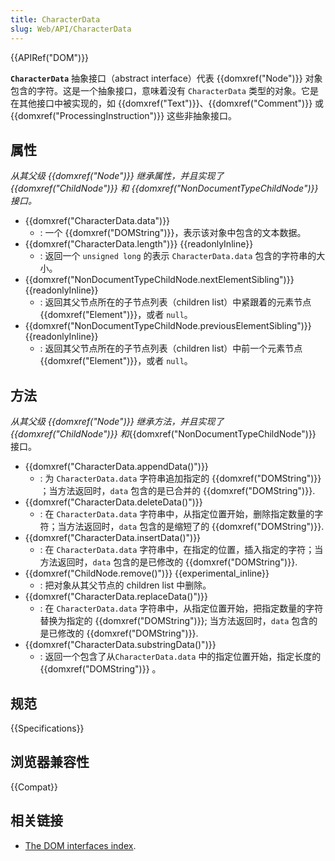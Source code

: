 ```yaml
---
title: CharacterData
slug: Web/API/CharacterData
---
```


{{APIRef("DOM")}}

**`CharacterData`** 抽象接口（abstract interface）代表 {{domxref("Node")}} 对象包含的字符。这是一个抽象接口，意味着没有 `CharacterData` 类型的对象。它是在其他接口中被实现的，如 {{domxref("Text")}}、{{domxref("Comment")}} 或 {{domxref("ProcessingInstruction")}} 这些非抽象接口。

## 属性

_从其父级 {{domxref("Node")}} 继承属性，并且实现了 {{domxref("ChildNode")}} 和 {{domxref("NonDocumentTypeChildNode")}} 接口。_

- {{domxref("CharacterData.data")}}
  - : 一个 {{domxref("DOMString")}}，表示该对象中包含的文本数据。
- {{domxref("CharacterData.length")}} {{readonlyInline}}
  - : 返回一个 `unsigned long` 的表示 `CharacterData.data` 包含的字符串的大小。
- {{domxref("NonDocumentTypeChildNode.nextElementSibling")}} {{readonlyInline}}
  - : 返回其父节点所在的子节点列表（children list）中紧跟着的元素节点 {{domxref("Element")}}，或者 `null`。
- {{domxref("NonDocumentTypeChildNode.previousElementSibling")}} {{readonlyInline}}
  - : 返回其父节点所在的子节点列表（children list）中前一个元素节点 {{domxref("Element")}}，或者 `null`。

## 方法

_从其父级 {{domxref("Node")}} 继承方法，并且实现了 {{domxref("ChildNode")}} 和_{{domxref("NonDocumentTypeChildNode")}} 接口。

- {{domxref("CharacterData.appendData()")}}
  - : 为 `CharacterData.data` 字符串追加指定的 {{domxref("DOMString")}} ；当方法返回时，`data` 包含的是已合并的 {{domxref("DOMString")}}.
- {{domxref("CharacterData.deleteData()")}}
  - : 在 `CharacterData.data` 字符串中，从指定位置开始，删除指定数量的字符；当方法返回时，`data` 包含的是缩短了的 {{domxref("DOMString")}}.
- {{domxref("CharacterData.insertData()")}}
  - : 在 `CharacterData.data` 字符串中，在指定的位置，插入指定的字符；当方法返回时，`data` 包含的是已修改的 {{domxref("DOMString")}}.
- {{domxref("ChildNode.remove()")}} {{experimental_inline}}
  - : 把对象从其父节点的 children list 中删除。
- {{domxref("CharacterData.replaceData()")}}
  - : 在 `CharacterData.data` 字符串中，从指定位置开始，把指定数量的字符替换为指定的 {{domxref("DOMString")}}; 当方法返回时，`data` 包含的是已修改的 {{domxref("DOMString")}}.
- {{domxref("CharacterData.substringData()")}}
  - : 返回一个包含了从`CharacterData.data` 中的指定位置开始，指定长度的 {{domxref("DOMString")}} 。

## 规范

{{Specifications}}

## 浏览器兼容性

{{Compat}}

## 相关链接

- [The DOM interfaces index](/zh-CN/docs/DOM/DOM_Reference).
